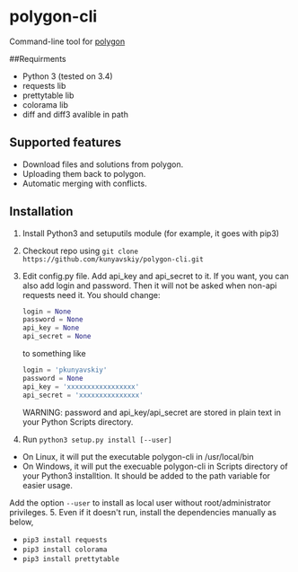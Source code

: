 # polygon-cli
Command-line tool for [polygon](https://polygon.codeforces.com/)

##Requirments

* Python 3 (tested on 3.4)
* requests lib
* prettytable lib
* colorama lib
* diff and diff3 avalible in path

## Supported features

* Download files and solutions from polygon.
* Uploading them back to polygon.
* Automatic merging with conflicts.
 
## Installation 

1. Install Python3 and setuputils module (for example, it goes with pip3)
2. Checkout repo using `git clone https://github.com/kunyavskiy/polygon-cli.git`
3. Edit config.py file. Add api\_key and api\_secret to it. If you want, you can also add
   login and password. Then it will not be asked when non-api requests need it.
   You should change:
   ```Python
   login = None
   password = None
   api_key = None
   api_secret = None
   ```
   to something like
   ```Python
   login = 'pkunyavskiy'
   password = None
   api_key = 'xxxxxxxxxxxxxxxxx'
   api_secret = 'xxxxxxxxxxxxxxx'
   ```

   WARNING: password and api\_key/api\_secret are stored in plain text in your Python Scripts directory.

4. Run `python3 setup.py install [--user]`
  * On Linux, it will put the executable polygon-cli in /usr/local/bin
  * On Windows, it will put the execuable polygon-cli in Scripts directory of your Python3 installtion. It should be added to the path variable for easier usage.

   Add the option `--user` to install as local user without root/administrator privileges.
5. Even if it doesn't run, install the dependencies manually as below,
  * `pip3 install requests` 
  * `pip3 install colorama` 
  * `pip3 install prettytable` 
